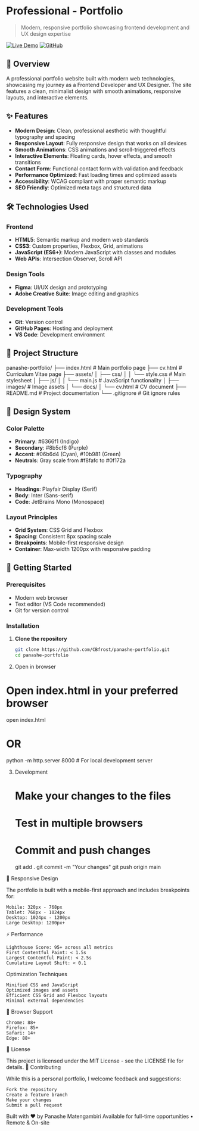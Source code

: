 # Professional - Portfolio

> Modern, responsive portfolio showcasing frontend development and UX design expertise

[![Live Demo](https://img.shields.io/badge/demo-live-success?style=for-the-badge)](https://cbfrost.github.io/panashe-portfolio/)
[![GitHub](https://img.shields.io/badge/github-repository-blue?style=for-the-badge)](https://github.com/CBfrost/panashe-portfolio)

## 🚀 Overview

A professional portfolio website built with modern web technologies, showcasing my journey as a Frontend Developer and UX Designer. The site features a clean, minimalist design with smooth animations, responsive layouts, and interactive elements.

## ✨ Features

- **Modern Design**: Clean, professional aesthetic with thoughtful typography and spacing
- **Responsive Layout**: Fully responsive design that works on all devices
- **Smooth Animations**: CSS animations and scroll-triggered effects
- **Interactive Elements**: Floating cards, hover effects, and smooth transitions
- **Contact Form**: Functional contact form with validation and feedback
- **Performance Optimized**: Fast loading times and optimized assets
- **Accessibility**: WCAG compliant with proper semantic markup
- **SEO Friendly**: Optimized meta tags and structured data

## 🛠️ Technologies Used

### Frontend
- **HTML5**: Semantic markup and modern web standards
- **CSS3**: Custom properties, Flexbox, Grid, animations
- **JavaScript (ES6+)**: Modern JavaScript with classes and modules
- **Web APIs**: Intersection Observer, Scroll API

### Design Tools
- **Figma**: UI/UX design and prototyping
- **Adobe Creative Suite**: Image editing and graphics

### Development Tools
- **Git**: Version control
- **GitHub Pages**: Hosting and deployment
- **VS Code**: Development environment

## 📁 Project Structure

panashe-portfolio/
├── index.html # Main portfolio page
├── cv.html # Curriculum Vitae page
├── assets/
│ ├── css/
│ │ └── style.css # Main stylesheet
│ ├── js/
│ │ └── main.js # JavaScript functionality
│ ├── images/ # Image assets
│ └── docs/
│ └── cv.html # CV document
├── README.md # Project documentation
└── .gitignore # Git ignore rules

## 🎨 Design System

### Color Palette
- **Primary**: #6366f1 (Indigo)
- **Secondary**: #8b5cf6 (Purple)
- **Accent**: #06b6d4 (Cyan), #10b981 (Green)
- **Neutrals**: Gray scale from #f8fafc to #0f172a

### Typography
- **Headings**: Playfair Display (Serif)
- **Body**: Inter (Sans-serif)
- **Code**: JetBrains Mono (Monospace)

### Layout Principles
- **Grid System**: CSS Grid and Flexbox
- **Spacing**: Consistent 8px spacing scale
- **Breakpoints**: Mobile-first responsive design
- **Container**: Max-width 1200px with responsive padding

## 🚀 Getting Started

### Prerequisites
- Modern web browser
- Text editor (VS Code recommended)
- Git for version control

### Installation

1. **Clone the repository**
   ```bash
   git clone https://github.com/CBfrost/panashe-portfolio.git
   cd panashe-portfolio

2. Open in browser

# Open index.html in your preferred browser
open index.html
# OR
python -m http.server 8000  # For local development server

3. Development

    # Make your changes to the files
    # Test in multiple browsers
    # Commit and push changes
    git add .
    git commit -m "Your changes"
    git push origin main

📱 Responsive Design

The portfolio is built with a mobile-first approach and includes breakpoints for:

    Mobile: 320px - 768px
    Tablet: 768px - 1024px
    Desktop: 1024px - 1200px
    Large Desktop: 1200px+

⚡ Performance

    Lighthouse Score: 95+ across all metrics
    First Contentful Paint: < 1.5s
    Largest Contentful Paint: < 2.5s
    Cumulative Layout Shift: < 0.1

Optimization Techniques

    Minified CSS and JavaScript
    Optimized images and assets
    Efficient CSS Grid and Flexbox layouts
    Minimal external dependencies

🎯 Browser Support

    Chrome: 88+
    Firefox: 85+
    Safari: 14+
    Edge: 88+

📄 License

This project is licensed under the MIT License - see the LICENSE file for details.
🤝 Contributing

While this is a personal portfolio, I welcome feedback and suggestions:

    Fork the repository
    Create a feature branch
    Make your changes
    Submit a pull request

Built with ❤️ by Panashe Matengambiri
Available for full-time opportunities • Remote & On-site
